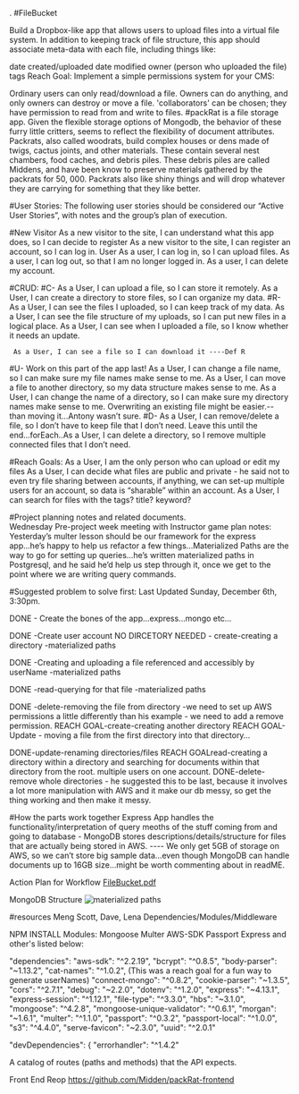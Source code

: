 .
#FileBucket

Build a Dropbox-like app that allows users to upload files into a virtual file system. In addition to keeping track of file structure, this app should associate meta-data with each file, including things like:

date created/uploaded
date modified
owner (person who uploaded the file)
tags
Reach Goal: Implement a simple permissions system for your CMS:

Ordinary users can only read/download a file.
Owners can do anything, and only owners can destroy or move a file.
'collaborators' can be chosen; they have permission to read from and write to files.
#packRat is a file storage app. 
Given the flexible storage options of Mongodb, the behavior of these furry little critters, seems to reflect the flexibility of document attributes. Packrats, also called woodrats, build complex houses or dens made of twigs, cactus joints, and other materials. These contain several nest chambers, food caches, and debris piles.  These debris piles are called Middens, and have been know to preserve materials gathered by the packrats for 50, 000. Packrats also like shiny things and will drop whatever they are carrying for something that they like better.  

#User Stories: 
The following user stories should be considered our “Active User Stories”, with notes and the group’s plan of execution.

#New Visitor
As a new visitor to the site, I can understand what this app does, so I can decide to register
As a new visitor to the site, I can register an account, so I can log in.
User
As a user, I can log in,  so I can upload files.
As a user, I can log out, so that I am no longer logged in.
As a user, I can delete my account.

#CRUD:
#C- 
As a User, I can upload a file, so I can store it remotely.
As a User, I can create a directory to store files, so I can organize my data.
#R- 
As a User, I can see the files I uploaded, so I can keep track of my data.
 As a User, I can see the file structure of my uploads, so I can put new files in a logical place.
 As a User, I can see when I uploaded a file, so I know whether it needs an update.
    
     As a User, I can see a file so I can download it ----Def R
#U-   Work on this part of the app last!
As a User, I can change a file name, so I can make sure my file names make sense to me.
     As a User, I can move a file to another directory, so my data structure makes sense to me.
As a User, I can change the name of a directory, so I can make sure my directory names make sense to me.
Overwriting an existing file might be easier.-- than moving it...Antony wasn’t sure.
#D- 
As a User, I can remove/delete a file, so I don’t have to keep file that I don’t need.
Leave this until the end...forEach..As a User, I can delete a directory, so I remove multiple connected files that I don’t need.


#Reach Goals:
As a User, I am the only person who can upload or edit my files
As a User, I can decide what files are public and private - he said not to even try file sharing between accounts, if anything, we can set-up multiple users for an account, so data is “sharable” within an account.
As a User, I can search for files with the tags? title? keyword?

#Project planning notes and related documents.  
Wednesday Pre-project week meeting with Instructor game plan notes:
Yesterday’s multer lesson should be our framework for the express app...he’s happy to help us refactor a few things...Materialized Paths are the way to go for setting up queries...he’s written materialized paths in Postgresql, and he said he’d help us step through it, once we get to the point where we are writing query commands.

#Suggested problem to solve first:  Last Updated Sunday, December 6th, 3:30pm.

DONE - Create the bones of the app...express...mongo etc...

DONE -Create user account
NO DIRCETORY NEEDED - create-creating a directory -materialized paths

DONE -Creating and uploading a file referenced and accessibly by userName -materialized paths

DONE -read-querying for that file -materialized paths

DONE -delete-removing the file from directory -we need to set up AWS permissions a little differently than his example -  we need to add a remove permission.
REACH GOAL-create-creating another directory
REACH GOAL- Update - moving a file from the first directory into that directory…

DONE-update-renaming directories/files
 REACH GOALread-creating a directory within a directory and searching for documents within that directory from the root.
multiple users on one account.
 DONE-delete-remove whole directories - he suggested this to be last, because it involves a lot more manipulation with AWS and it make our db messy, so get the thing working and then make it messy.

#How the parts work together
Express App handles the functionality/interpretation of query meoths of the stuff coming from and going to database - MongoDB stores descriptions/details/structure for files that are actually being stored in AWS.  ---- We only get 5GB of storage on AWS, so we can’t store big sample data...even though MongoDB can handle documents up to 16GB size...might be worth commenting about in readME.

Action Plan for Workflow
[FileBucket.pdf](https://github.com/Midden/packRat-frontend/files/53267/FileBucket.pdf)

MongoDB Structure
![materialized paths](https://cloud.githubusercontent.com/assets/14185415/11615346/1b757586-9c2c-11e5-99a0-1da34205379d.jpg)



#resources Meng Scott, Dave, Lena
Dependencies/Modules/Middleware

   NPM INSTALL
   Modules:
   Mongoose
   Multer
   AWS-SDK
   Passport
   Express and other's listed below:
   
 
  "dependencies": 
    "aws-sdk": "^2.2.19",
    "bcrypt": "^0.8.5",
    "body-parser": "~1.13.2",
    "cat-names": "^1.0.2", (This was a reach goal for a fun way to generate userNames)
    "connect-mongo": "^0.8.2",
    "cookie-parser": "~1.3.5",
    "cors": "^2.7.1",
    "debug": "~2.2.0",
    "dotenv": "^1.2.0",
    "express": "~4.13.1",
    "express-session": "^1.12.1",
    "file-type": "^3.3.0",
    "hbs": "~3.1.0",
    "mongoose": "^4.2.8",
    "mongoose-unique-validator": "^0.6.1",
    "morgan": "~1.6.1",
    "multer": "^1.1.0",
    "passport": "^0.3.2",
    "passport-local": "^1.0.0",
    "s3": "^4.4.0",
    "serve-favicon": "~2.3.0",
    "uuid": "^2.0.1"
  
  "devDependencies": {
    "errorhandler": "^1.4.2"


A catalog of routes (paths and methods) that the API expects.

Front End Reop https://github.com/Midden/packRat-frontend
